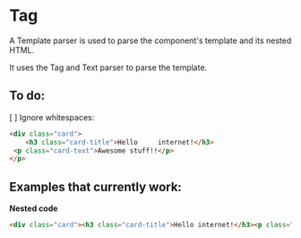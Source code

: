 # Tag
A Template parser is used to parse the component's template and its nested HTML.

It uses the Tag and Text parser to parse the template.

## To do:
[ ] Ignore whitespaces: 
```html
<div class="card">
    <h3 class="card-title">Hello     internet!</h3>
 <p class="card-text">Awesome stuff!!</p>
</p>

```

## Examples that currently work:
**Nested code**
```html
<div class="card"><h3 class="card-title">Hello internet!</h3><p class="card-text">Awesome stuff!!</p></p>
```
